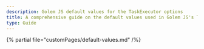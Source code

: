 ```yaml
---
description: Golem JS default values for the TaskExecutor options
title: A comprehensive guide on the default values used in Golem JS's TaskExecutor options. Understand and customize them effectively.
type: Guide
---
```


{% partial file="customPages/default-values.md" /%}
